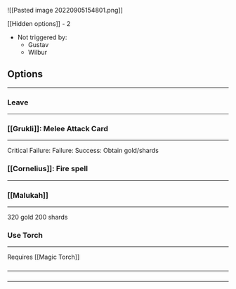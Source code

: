 ![[Pasted image 20220905154801.png]]

[[Hidden options]] - 2
- Not triggered by:
	- Gustav
	- Wilbur

## Options
---

### Leave
---

### [[Grukli]]: Melee Attack Card
---
Critical Failure: 
Failure: 
Success: Obtain gold/shards

### [[Cornelius]]: Fire spell
---

### [[Malukah]]
---
320 gold
200 shards

### Use Torch
---
Requires [[Magic Torch]]

### 
---

###
---

